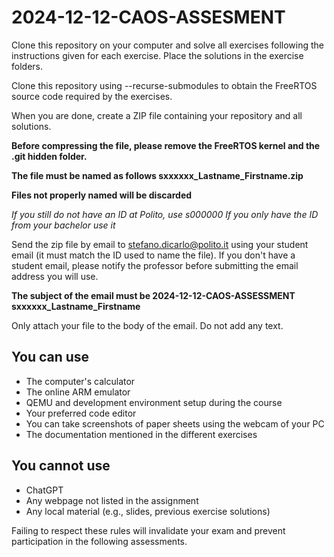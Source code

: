 # 2024-12-12-CAOS-ASSESMENT

Clone this repository on your computer and solve all exercises following the instructions given for each exercise. Place the solutions in the exercise folders.

Clone this repository using --recurse-submodules to obtain the FreeRTOS source code required by the exercises.

When you are done, create a ZIP file containing your repository and all solutions. 

**Before compressing the file, please remove the FreeRTOS kernel and the .git hidden folder.**

**The file must be named as follows sxxxxxx\_Lastname\_Firstname.zip**

**Files not properly named will be discarded**

*If you still do not have an ID at Polito, use s000000*
*If you only have the ID from your bachelor use it*

Send the zip file by email to [stefano.dicarlo@polito.it](stefano.dicarlo@polito.it) using your student email (it must match the ID used to name the file). If you don't have a student email, please notify the professor before submitting the email address you will use.

**The subject of the email must be 2024-12-12-CAOS-ASSESSMENT sxxxxxx\_Lastname\_Firstname**

Only attach your file to the body of the email. Do not add any text.

## You can use

* The computer's calculator
* The online ARM emulator
* QEMU and development environment setup during the course
* Your preferred code editor
* You can take screenshots of paper sheets using the webcam of your PC
* The documentation mentioned in the different exercises

## You cannot use

* ChatGPT
* Any webpage not listed in the assignment
* Any local material (e.g., slides, previous exercise solutions)

Failing to respect these rules will invalidate your exam and prevent participation in the following assessments.




